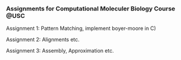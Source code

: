 ### Assignments for Computational Moleculer Biology Course @USC
Assignment 1: Pattern Matching, implement boyer-moore in C)

Assignment 2: Alignments etc.

Assignment 3: Assembly, Approximation etc. 

